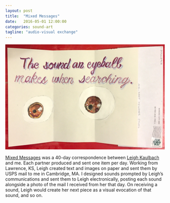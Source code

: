 ```yaml
---
layout: post
title:  "Mixed Messages"
date:   2016-05-01 12:00:00
categories: sound-art
tagline: "audio-visual exchange"
---
```


![](/assets/mm/2-16-16-1.jpg)

[Mixed Messages](/mixed_messages.html) was a 40-day correspondence between [Leigh Kaulbach](http://leighkaulbach.com) and me. Each partner produced and sent one item per day. Working from Lawrence, KS, Leigh created text and images on paper and sent them by USPS mail to me in Cambridge, MA. I designed sounds prompted by Leigh’s communications and sent them to Leigh electronically, posting each sound alongside a photo of the mail I received from her that day. On receiving a sound, Leigh would create her next piece as a visual evocation of that sound, and so on.
